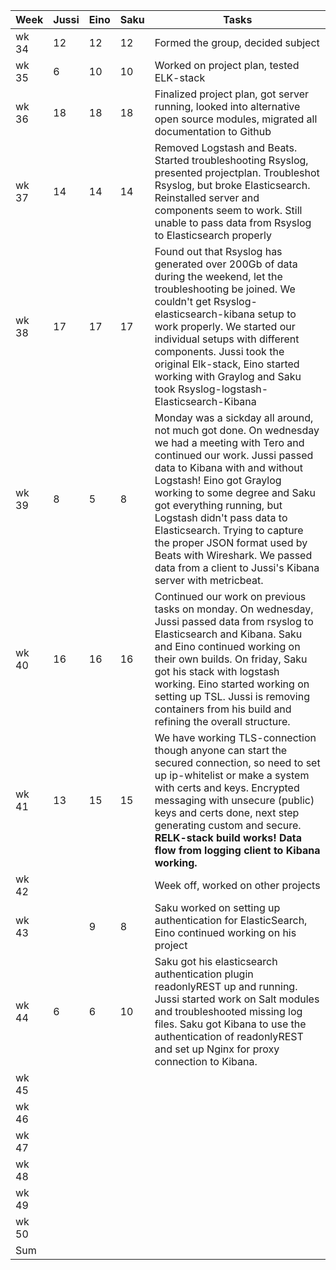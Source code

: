 |Week |Jussi | Eino | Saku | Tasks |
|-----|------|-----|------|------|
|wk 34|12|12|12|Formed the group, decided subject|
|wk 35|6|10|10|Worked on project plan, tested ELK-stack|
|wk 36|18|18|18|Finalized project plan, got server running, looked into alternative open source modules, migrated all documentation to Github|
|wk 37|14|14|14|Removed Logstash and Beats. Started troubleshooting Rsyslog, presented projectplan. Troubleshot Rsyslog, but broke Elasticsearch. Reinstalled server and components seem to work. Still unable to pass data from Rsyslog to Elasticsearch properly|
|wk 38|17|17|17|Found out that Rsyslog has generated over 200Gb of data during the weekend, let the troubleshooting be joined. We couldn't get Rsyslog-elasticsearch-kibana setup to work properly. We started our individual setups with different components. Jussi took the original Elk-stack, Eino started working with Graylog and Saku took Rsyslog-logstash-Elasticsearch-Kibana|
|wk 39|8|5|8|Monday was a sickday all around, not much got done. On wednesday we had a meeting with Tero and continued our work. Jussi passed data to Kibana with and without Logstash! Eino got Graylog working to some degree and Saku got everything running, but Logstash didn't pass data to Elasticsearch. Trying to capture the proper JSON format used by Beats with Wireshark. We passed data from a client to Jussi's Kibana server with metricbeat.|
|wk 40|16|16|16|Continued our work on previous tasks on monday. On wednesday, Jussi passed data from rsyslog to Elasticsearch and Kibana. Saku and Eino continued working on their own builds. On friday, Saku got his stack with logstash working. Eino started working on setting up TSL. Jussi is removing containers from his build and refining the overall structure.|
|wk 41|13|15|15|We have working TLS-connection though anyone can start the secured connection, so need to set up ip-whitelist or make a system with certs and keys. Encrypted messaging with unsecure (public) keys and certs done, next step generating custom and secure. **RELK-stack build works! Data flow from logging client to Kibana working.**|
|wk 42||||Week off, worked on other projects|
|wk 43||9|8|Saku worked on setting up authentication for ElasticSearch, Eino continued working on his project|
|wk 44|6|6|10|Saku got his elasticsearch authentication plugin readonlyREST up and running. Jussi started work on Salt modules and troubleshooted missing log files. Saku got Kibana to use the authentication of readonlyREST and set up Nginx for proxy connection to Kibana.
|wk 45|||||
|wk 46|||||
|wk 47|||||
|wk 48|||||
|wk 49|||||
|wk 50|||||
|Sum  |||||
